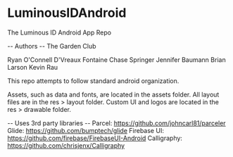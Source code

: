 # LuminousIDAndroid
The Luminous ID Android App Repo

-- Authors --
The Garden Club

Ryan O'Connell
D'Vreaux Fontaine
Chase Springer
Jennifer Baumann
Brian Larson
Kevin Rau


This repo attempts to follow standard android organization.

Assets, such as data and fonts, are located in the assets folder.
All layout files are in the res > layout folder.
Custom UI and logos are located in the res > drawable folder.

-- Uses 3rd party libraries --
Parcel: https://github.com/johncarl81/parceler
Glide: https://github.com/bumptech/glide
Firebase UI: https://github.com/firebase/FirebaseUI-Android
Calligraphy: https://github.com/chrisjenx/Calligraphy